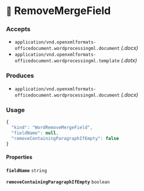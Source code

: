 # <small>:nut_and_bolt:</small> RemoveMergeField



### Accepts

  - `application/vnd.openxmlformats-officedocument.wordprocessingml.document` _(.docx)_
  - `application/vnd.openxmlformats-officedocument.wordprocessingml.template` _(.dotx)_

### Produces

  - `application/vnd.openxmlformats-officedocument.wordprocessingml.document` _(.docx)_

### Usage

```js
{
  "kind": "WordRemoveMergeField",
  "fieldName": null,
  "removeContainingParagraphIfEmpty": false
}
```
#### Properties

**`fieldName`**  `string`



**`removeContainingParagraphIfEmpty`**  `boolean`




